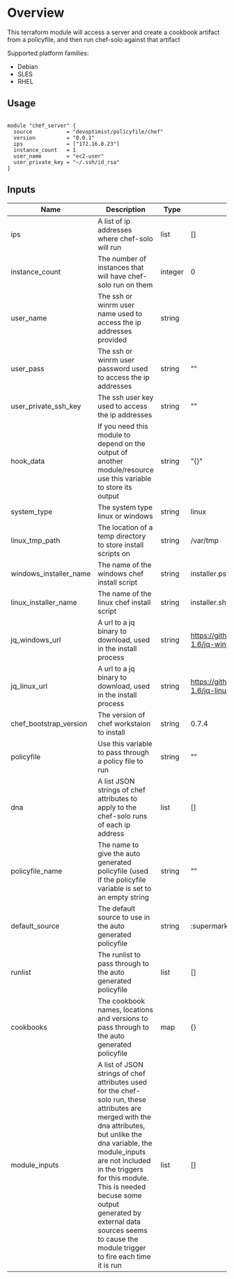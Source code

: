 # Overview
This terraform module will access a server and create a cookbook artifact from a policyfile, and then run chef-solo against that artifact

Supported platform families:
 * Debian
 * SLES
 * RHEL

## Usage

```hcl

module "chef_server" {
  source           = "devoptimist/policyfile/chef"
  version          = "0.0.1"
  ips              = ["172.16.0.23"]
  instance_count   = 1
  user_name        = "ec2-user"
  user_private_key = "~/.ssh/id_rsa"
}
```

## Inputs

| Name | Description | Type | Default | Required |
|------|-------------|------|---------|----------|
|ips|A list of ip addresses where chef-solo will run|list|[]|no|
|instance_count|The number of instances that will have chef-solo run on them| integer |0|no|
|user_name|The ssh or winrm user name used to access the ip addresses provided|string||yes|
|user_pass|The ssh or winrm user password used to access the ip addresses|string|""|no|
|user_private_ssh_key|The ssh user key used to access the ip addresses|string|""|no|
|hook_data|If you need this module to depend on the output of another module/resource use this variable to store its output|string|"{}"|no|
|system_type|The system type linux or windows|string|linux|no|
|linux_tmp_path|The location of a temp directory to store install scripts on|string|/var/tmp|no|
|windows_installer_name|The name of the windows chef install script|string|installer.ps1|no|
|linux_installer_name|The name of the linux chef install script|string|installer.sh|no|
|jq_windows_url|A url to a jq binary to download, used in the install process|string|https://github.com/stedolan/jq/releases/download/jq-1.6/jq-win64.exe|no|
|jq_linux_url|A url to a jq binary to download, used in the install process|string|https://github.com/stedolan/jq/releases/download/jq-1.6/jq-linux64|no|
|chef_bootstrap_version|The version of chef workstaion to install|string|0.7.4|no|
|policyfile|Use this variable to pass through a policy file to run|string|""|no|
|dna|A list JSON strings of chef attributes to apply to the chef-solo runs of each ip address|list|[]|no|
|policyfile_name|The name to give the auto generated policyfile (used if the policyfile variable is set to an empty string|string|""|no|
|default_source|The default source to use in the auto generated policyfile|string|:supermarket|no|
|runlist|The runlist to pass through to the auto generated policyfile|list|[]|no|
|cookbooks|The cookbook names, locations and versions to pass through to the auto generated policyfile|map|{}|no|
|module_inputs|A list of JSON strings of chef attributes used for the chef-solo run, these attributes are merged with the dna attributes, but unlike the dna variable, the module_inputs are not included in the triggers for this module. This is needed becuse some output generated by external data sources seems to cause the module trigger to fire each time it is run|list|[]|no| 
